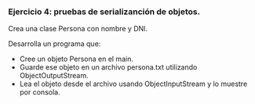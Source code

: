 ### Ejercicio 4: pruebas de serializanción de objetos.

Crea una clase Persona con nombre y DNI.

Desarrolla un programa que:
- Cree un objeto Persona en el main.
- Guarde ese objeto en un archivo persona.txt utilizando ObjectOutputStream.
- Lea el objeto desde el archivo usando ObjectInputStream y lo muestre por consola.
